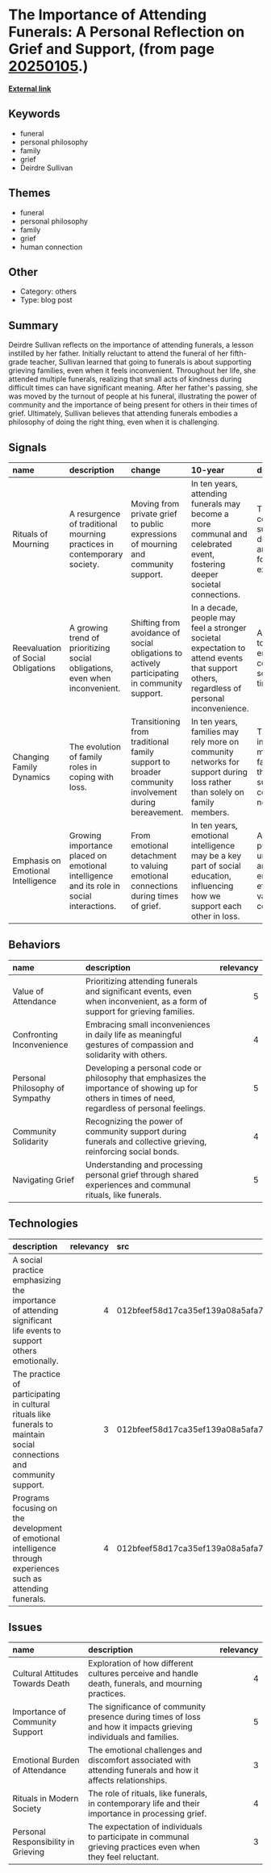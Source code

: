 # __The Importance of Attending Funerals: A Personal Reflection on Grief and Support__, (from page [20250105](https://kghosh.substack.com/p/20250105).)

__[External link](https://www.npr.org/2005/08/08/4785079/always-go-to-the-funeral)__



## Keywords

* funeral
* personal philosophy
* family
* grief
* Deirdre Sullivan

## Themes

* funeral
* personal philosophy
* family
* grief
* human connection

## Other

* Category: others
* Type: blog post

## Summary

Deirdre Sullivan reflects on the importance of attending funerals, a lesson instilled by her father. Initially reluctant to attend the funeral of her fifth-grade teacher, Sullivan learned that going to funerals is about supporting grieving families, even when it feels inconvenient. Throughout her life, she attended multiple funerals, realizing that small acts of kindness during difficult times can have significant meaning. After her father's passing, she was moved by the turnout of people at his funeral, illustrating the power of community and the importance of being present for others in their times of grief. Ultimately, Sullivan believes that attending funerals embodies a philosophy of doing the right thing, even when it is challenging.

## Signals

| name                               | description                                                                              | change                                                                                             | 10-year                                                                                                                                  | driving-force                                                                                |   relevancy |
|:-----------------------------------|:-----------------------------------------------------------------------------------------|:---------------------------------------------------------------------------------------------------|:-----------------------------------------------------------------------------------------------------------------------------------------|:---------------------------------------------------------------------------------------------|------------:|
| Rituals of Mourning                | A resurgence of traditional mourning practices in contemporary society.                  | Moving from private grief to public expressions of mourning and community support.                 | In ten years, attending funerals may become a more communal and celebrated event, fostering deeper societal connections.                 | The desire for community support during grief and the need for shared experiences.           |           4 |
| Reevaluation of Social Obligations | A growing trend of prioritizing social obligations, even when inconvenient.              | Shifting from avoidance of social obligations to actively participating in community support.      | In a decade, people may feel a stronger societal expectation to attend events that support others, regardless of personal inconvenience. | A cultural shift towards empathy and community solidarity in times of grief.                 |           5 |
| Changing Family Dynamics           | The evolution of family roles in coping with loss.                                       | Transitioning from traditional family support to broader community involvement during bereavement. | In ten years, families may rely more on community networks for support during loss rather than solely on family members.                 | The increasing mobility of families and the need for a supportive community network.         |           4 |
| Emphasis on Emotional Intelligence | Growing importance placed on emotional intelligence and its role in social interactions. | From emotional detachment to valuing emotional connections during times of grief.                  | In ten years, emotional intelligence may be a key part of social education, influencing how we support each other in loss.               | A societal push towards understanding and managing emotions effectively in various contexts. |           3 |

## Behaviors

| name                            | description                                                                                                                                         |   relevancy |
|:--------------------------------|:----------------------------------------------------------------------------------------------------------------------------------------------------|------------:|
| Value of Attendance             | Prioritizing attending funerals and significant events, even when inconvenient, as a form of support for grieving families.                         |           5 |
| Confronting Inconvenience       | Embracing small inconveniences in daily life as meaningful gestures of compassion and solidarity with others.                                       |           4 |
| Personal Philosophy of Sympathy | Developing a personal code or philosophy that emphasizes the importance of showing up for others in times of need, regardless of personal feelings. |           5 |
| Community Solidarity            | Recognizing the power of community support during funerals and collective grieving, reinforcing social bonds.                                       |           4 |
| Navigating Grief                | Understanding and processing personal grief through shared experiences and communal rituals, like funerals.                                         |           5 |

## Technologies

| description                                                                                                           |   relevancy | src                              |
|:----------------------------------------------------------------------------------------------------------------------|------------:|:---------------------------------|
| A social practice emphasizing the importance of attending significant life events to support others emotionally.      |           4 | 012bfeef58d17ca35ef139a08a5afa78 |
| The practice of participating in cultural rituals like funerals to maintain social connections and community support. |           3 | 012bfeef58d17ca35ef139a08a5afa78 |
| Programs focusing on the development of emotional intelligence through experiences such as attending funerals.        |           4 | 012bfeef58d17ca35ef139a08a5afa78 |

## Issues

| name                                | description                                                                                                       |   relevancy |
|:------------------------------------|:------------------------------------------------------------------------------------------------------------------|------------:|
| Cultural Attitudes Towards Death    | Exploration of how different cultures perceive and handle death, funerals, and mourning practices.                |           4 |
| Importance of Community Support     | The significance of community presence during times of loss and how it impacts grieving individuals and families. |           5 |
| Emotional Burden of Attendance      | The emotional challenges and discomfort associated with attending funerals and how it affects relationships.      |           3 |
| Rituals in Modern Society           | The role of rituals, like funerals, in contemporary life and their importance in processing grief.                |           4 |
| Personal Responsibility in Grieving | The expectation of individuals to participate in communal grieving practices even when they feel reluctant.       |           3 |